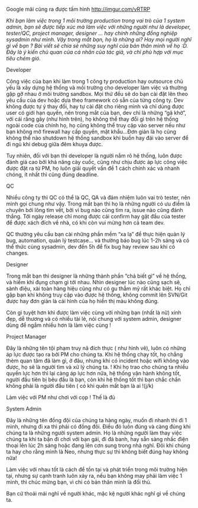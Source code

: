 Google mãi cũng ra được tấm hình http://imgur.com/vRTRP

_Khi bạn làm việc trong 1 môi trường production trong vai trò của 1 system admin, bạn sẽ được tiếp xúc mà làm việc với những người như là developer, tester/QC, project manager, designer … hay chính những đồng nghiệp sysadmin như mình. Vậy trong mắt bạn, họ là những ai? Hay mọi người nghĩ gì về bạn ? Bài viết sẽ chia sẻ những suy nghĩ của bản thân mình về họ :D. Đây là ý kiến chủ quan của cá nhân của tác giả, và chỉ phù hợp với mục tiêu chém gió._

Developer

Công việc của bạn khi làm trong 1 công ty production hay outsource chủ yếu là xây dựng hệ thống và môi trường cho developer làm việc và thường gặp gỡ nhau ở môi trường sandbox. Mọi thứ đều sẽ do bạn cài đặt lên theo yêu cầu của dev hoặc dựa theo framework có sẵn của từng công ty. Dev không được tự ý thay đổi, hay tự cài đặt cho riêng mình và chỉ dùng được user có giới hạn quyền, nên trong mắt của bạn, dev chỉ là những “gã khờ”, với cái răng gãy (như hình trên), họ không thể thay đổi gì trên hệ thống ngoài code của chính họ, họ cũng không thể truy cập vào server nếu như bạn không mở firewall hay cấp quyền, mật khẩu…Đơn giản là họ cũng không thể nào shutdown hệ thống sandbox khi buồn hay đái vào server để đi ngủ khi debug giữa đêm khuya được.

Tuy nhiên, đối với bạn thì developer là người nắm rõ hệ thống, luôn được đánh giá cao bởi khả năng cày cuốc, cũng như chịu được áp lực công việc được đặt ra từ PM, họ luôn giải quyết vấn đề 1 cách chính xác và nhanh chóng, ít nhất thì cũng đúng deadline.

QC

Nhiều công ty thì QC có thể là QC, QA và đảm nhiệm luôn vai trò tester, nên mình gọi chung như vậy. Trong mắt bạn thì họ là những người có ưu điểm là chuyên bới lông tìm vết, bởi vì bug nào cũng tìm ra, issue nào cũng đánh thắng. Tới ngày release chỉ mong được cái confirm hay gật đầu của tester để được xách đích về nhà, có khi còn vui mừng hơn cả team dev.

QC thường yêu cầu bạn cài những phần mềm “xa lạ” để thực hiện quản lý bug, automation, quản lý testcase… và thường báo bug lúc 1-2h sáng và có thể thức cùng sysadmin, dev đến 5h để fix bug hay review sau khi có changes.

Designer

Trong mắt bạn thì designer là những thành phần “chả biết gì” về hệ thống, và hiếm khi đụng chạm gì tới nhau. Nhìn designer lúc nào cũng sạch sẽ, sành điệu, xài toàn hàng hiệu cũng như có gu thẫm mỹ rất khác biệt. Họ chỉ gặp bạn khi không truy cập vào được hệ thống, không commit lên SVN/Git được hay đơn giản là cái hình của họ hiển thị màu không đúng.

Còn gì tuyệt hơn khi được làm việc cùng với những bạn (nhất là nữ) xinh đẹp, dễ thương và có nhiều tài lẻ, nói chung với system admin, designer dùng để ngắm nhiều hơn là làm việc cùng !

Project Manager

Đây là những tên tội phạm truy nã đích thực ( như hình vẽ), luôn có những áp lực được tạo ra bởi PM cho chúng ta. Khi hệ thống chạy tốt, họ chẳng thèm quan tâm đã làm gì, ở đâu, nhưng khi có incident hoặc wifi không vào được, họ sẽ là người tìm và xử lý chúng ta. ! Khi họ trao cho chúng ta nhiều quyền lực hơn thì lại càng áp lực hơn nữa, hệ thống vận hành không tốt, người đầu tiên bị bêu đầu là bạn, còn khi hệ thống tốt thì bạn chắc chắn không phải là người đầu tiên ( có khi quên mất bạn là ai !(j/k)

Làm việc với PM như chơi với cọp ! Thế là đủ

System Admin

Đây là những tên đồng đội của chúng ta hàng ngày, muốn đi nhanh thì đi 1 mình, nhưng đi xa thì phải có đồng đôi. Điều đó luôn đúng và càng đúng khi chúng ta là những người system admin. Họ là những người làm thay việc chúng ta khi ta bận đi chơi với bạn gái, đi đá banh, hay sẵn sàng nhấc điện thoại lên lúc 2h sáng hoặc đang lên cơn sung trong nhà nghỉ. Đôi khi chúng ta hay cho rằng mình là Neo, nhưng thực sự thì không biết đúng hay không nữa!

Làm việc với nhau tốt là cách để tồn tại và phát triển trong môi trường hiện tại, nhưng sự cạnh tranh luôn xảy ra, nếu bạn không may phải làm việc 1 mình, thì chúc mừng bạn, vì chỉ có bản thân mình là đối thủ.

Bạn cứ thoải mái nghĩ về người khác, mặc kệ người khác nghĩ gì về chúng ta.
